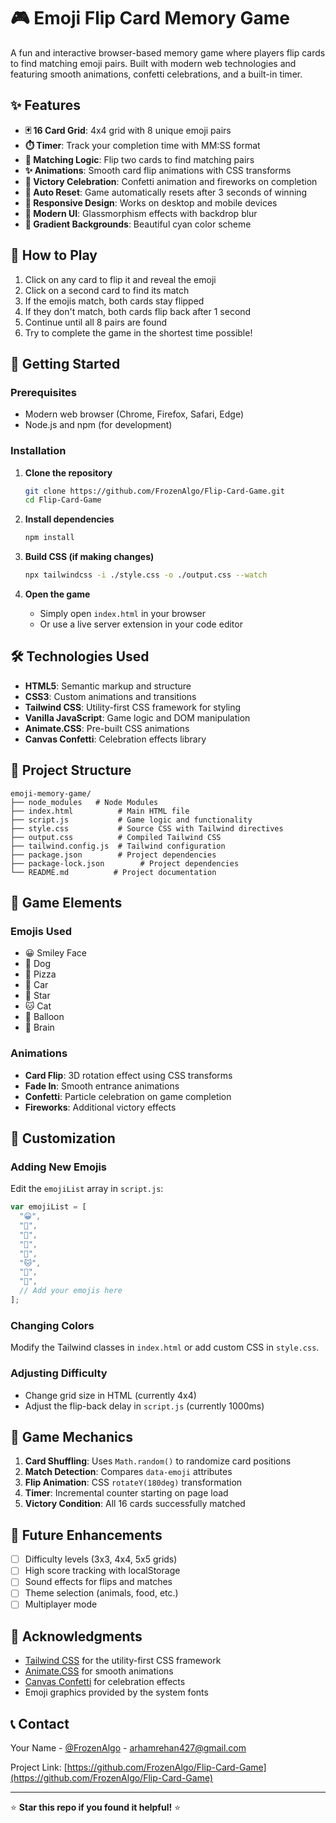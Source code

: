 # 🎮 Emoji Flip Card Memory Game

A fun and interactive browser-based memory game where players flip cards to find matching emoji pairs. Built with modern web technologies and featuring smooth animations, confetti celebrations, and a built-in timer.

## ✨ Features

- **🃏 16 Card Grid**: 4x4 grid with 8 unique emoji pairs
- **⏱️ Timer**: Track your completion time with MM:SS format
- **🎯 Matching Logic**: Flip two cards to find matching pairs
- **✨ Animations**: Smooth card flip animations with CSS transforms
- **🎉 Victory Celebration**: Confetti animation and fireworks on completion
- **🔄 Auto Reset**: Game automatically resets after 3 seconds of winning
- **📱 Responsive Design**: Works on desktop and mobile devices
- **🎨 Modern UI**: Glassmorphism effects with backdrop blur
- **🌊 Gradient Backgrounds**: Beautiful cyan color scheme

## 🎯 How to Play

1. Click on any card to flip it and reveal the emoji
2. Click on a second card to find its match
3. If the emojis match, both cards stay flipped
4. If they don't match, both cards flip back after 1 second
5. Continue until all 8 pairs are found
6. Try to complete the game in the shortest time possible!

## 🚀 Getting Started

### Prerequisites

- Modern web browser (Chrome, Firefox, Safari, Edge)
- Node.js and npm (for development)

### Installation

1. **Clone the repository**

   ```bash
   git clone https://github.com/FrozenAlgo/Flip-Card-Game.git
   cd Flip-Card-Game
   ```

2. **Install dependencies**

   ```bash
   npm install
   ```

3. **Build CSS (if making changes)**

   ```bash
   npx tailwindcss -i ./style.css -o ./output.css --watch
   ```

4. **Open the game**
   - Simply open `index.html` in your browser
   - Or use a live server extension in your code editor

## 🛠️ Technologies Used

- **HTML5**: Semantic markup and structure
- **CSS3**: Custom animations and transitions
- **Tailwind CSS**: Utility-first CSS framework for styling
- **Vanilla JavaScript**: Game logic and DOM manipulation
- **Animate.CSS**: Pre-built CSS animations
- **Canvas Confetti**: Celebration effects library

## 📁 Project Structure

```
emoji-memory-game/
├── node_modules   # Node Modules
├── index.html          # Main HTML file
├── script.js           # Game logic and functionality
├── style.css           # Source CSS with Tailwind directives
├── output.css          # Compiled Tailwind CSS
├── tailwind.config.js  # Tailwind configuration
├── package.json        # Project dependencies
├── package-lock.json        # Project dependencies
└── README.md          # Project documentation
```

## 🎨 Game Elements

### Emojis Used

- 😀 Smiley Face
- 🐶 Dog
- 🍕 Pizza
- 🚗 Car
- 🌟 Star
- 🐱 Cat
- 🎈 Balloon
- 🧠 Brain

### Animations

- **Card Flip**: 3D rotation effect using CSS transforms
- **Fade In**: Smooth entrance animations
- **Confetti**: Particle celebration on game completion
- **Fireworks**: Additional victory effects

## 🔧 Customization

### Adding New Emojis

Edit the `emojiList` array in `script.js`:

```javascript
var emojiList = [
  "😀",
  "🐶",
  "🍕",
  "🚗",
  "🌟",
  "🐱",
  "🎈",
  "🧠",
  // Add your emojis here
];
```

### Changing Colors

Modify the Tailwind classes in `index.html` or add custom CSS in `style.css`.

### Adjusting Difficulty

- Change grid size in HTML (currently 4x4)
- Adjust the flip-back delay in `script.js` (currently 1000ms)

## 🎯 Game Mechanics

1. **Card Shuffling**: Uses `Math.random()` to randomize card positions
2. **Match Detection**: Compares `data-emoji` attributes
3. **Flip Animation**: CSS `rotateY(180deg)` transformation
4. **Timer**: Incremental counter starting on page load
5. **Victory Condition**: All 16 cards successfully matched

## 🌟 Future Enhancements

- [ ] Difficulty levels (3x3, 4x4, 5x5 grids)
- [ ] High score tracking with localStorage
- [ ] Sound effects for flips and matches
- [ ] Theme selection (animals, food, etc.)
- [ ] Multiplayer mode

## 🙏 Acknowledgments

- [Tailwind CSS](https://tailwindcss.com/) for the utility-first CSS framework
- [Animate.CSS](https://animate.style/) for smooth animations
- [Canvas Confetti](https://github.com/catdad/canvas-confetti) for celebration effects
- Emoji graphics provided by the system fonts

## 📞 Contact

Your Name - [@FrozenAlgo](https://portfolio-kappa-nine-204xtzt9as.vercel.app/) - arhamrehan427@gmail.com

Project Link: [https://github.com/FrozenAlgo/Flip-Card-Game](https://github.com/FrozenAlgo/Flip-Card-Game)

---

⭐ **Star this repo if you found it helpful!** ⭐
